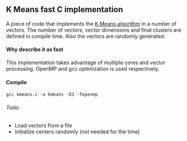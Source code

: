 ## K Means fast C implementation

A piece of code that implements the [K Means algorithm](https://en.wikipedia.org/wiki/K-means_clustering) in a number of vectors. The number of vectors, 
vector dimensions and final clusters are defined in compile time. Also the vectors are
randomly generated.

#### Why describe it as fast

This implementation takes advantage of multiple cores and vector processing. OpenMP and gcc
optimization is used respectively.

#### Compile

`gcc kmeans.c -o kmeans -O3 -fopenmp`

###### Todo:

- Load vectors from a file
- Initialize centers randomly (not needed for the time)
